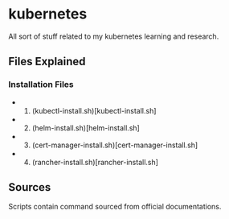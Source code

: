 # kubernetes
All sort of stuff related to my kubernetes learning and research.

## Files Explained

### Installation Files

 - 1. (kubectl-install.sh)[kubectl-install.sh]
 - 2. (helm-install.sh)[helm-install.sh]
 - 3. (cert-manager-install.sh)[cert-manager-install.sh]
 - 4. (rancher-install.sh)[rancher-install.sh]

## Sources

Scripts contain command sourced from official documentations.

